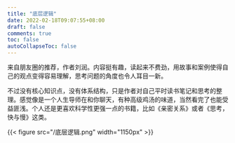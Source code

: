 ```yaml
---
title: "底层逻辑"
date: 2022-02-18T09:07:55+08:00
draft: false
comments: true
toc: false
autoCollapseToc: false
---
```


来自朋友圈的推荐，作者刘润。内容挺有趣，读起来不费劲，用故事和案例使得自己的观点变得容易理解，思考问题的角度也令人耳目一新。

不过没有核心知识点，没有体系结构，只是作者对自己平时读书笔记和思考的整理。感觉像是一个人生导师在和你聊天，有种高级鸡汤的味道，当然看完了也能受益匪浅。个人还是更喜欢科学性更强一点的书籍，比如《亲密关系》或者《思考，快与慢》这类。

{{< figure src="/底层逻辑.png" width="1150px" >}}
